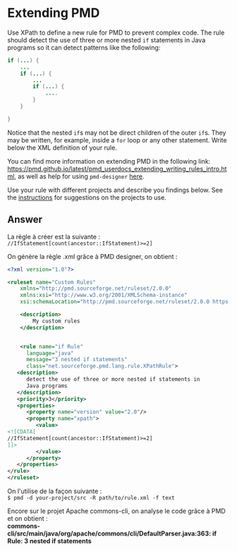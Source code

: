 # Extending PMD

Use XPath to define a new rule for PMD to prevent complex code. The rule should detect the use of three or more nested `if` statements in Java programs so it can detect patterns like the following:

```Java
if (...) {
    ...
    if (...) {
        ...
        if (...) {
            ....
        }
    }

}
```
Notice that the nested `if`s may not be direct children of the outer `if`s. They may be written, for example, inside a `for` loop or any other statement.
Write below the XML definition of your rule.

You can find more information on extending PMD in the following link: https://pmd.github.io/latest/pmd_userdocs_extending_writing_rules_intro.html, as well as help for using `pmd-designer` [here](https://github.com/selabs-ur1/VV-TP2/blob/master/exercises/designer-help.md).

Use your rule with different projects and describe you findings below. See the [instructions](../sujet.md) for suggestions on the projects to use.

## Answer

La règle à créer est la suivante : ```//IfStatement[count(ancestor::IfStatement)>=2]```

On génère la règle .xml grâce à PMD designer, on obtient : 
```xml
<?xml version="1.0"?>

<ruleset name="Custom Rules"
    xmlns="http://pmd.sourceforge.net/ruleset/2.0.0"
    xmlns:xsi="http://www.w3.org/2001/XMLSchema-instance"
    xsi:schemaLocation="http://pmd.sourceforge.net/ruleset/2.0.0 https://pmd.sourceforge.io/ruleset_2_0_0.xsd">

    <description>
        My custom rules
    </description>


    <rule name="if Rule"
      language="java"
      message="3 nested if statements"
      class="net.sourceforge.pmd.lang.rule.XPathRule">
   <description>
      detect the use of three or more nested if statements in
      Java programs
   </description>
   <priority>3</priority>
   <properties>
      <property name="version" value="2.0"/>
      <property name="xpath">
         <value>
<![CDATA[
//IfStatement[count(ancestor::IfStatement)>=2]
]]>
         </value>
      </property>
   </properties>
</rule>
</ruleset>
```

On l'utilise de la façon suivante :  
```$ pmd -d your-project/src -R path/to/rule.xml -f text```

Encore sur le projet Apache commons-cli, on analyse le code grâce à PMD et on obtient :  
**commons-cli/src/main/java/org/apache/commons/cli/DefaultParser.java:363:    if Rule:    3 nested if statements**